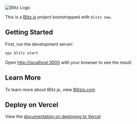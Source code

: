 ![Blitz Logo](https://github.com/zeit/now/blob/master/packages/frameworks/logos/blitz.svg)

This is a [Blitz.js](https://blitzjs.com/) project bootstrapped with `blitz new`.

## Getting Started

First, run the development server:

```bash
npx blitz start
```

Open [http://localhost:3000](http://localhost:3000) with your browser to see the result.

## Learn More

To learn more about Blitz.js, view [Blitzjs.com](https://blitzjs.com)

## Deploy on Vercel

View the [documentation on deploying to Vercel](https://blitzjs.com/docs/deploy-vercel)
